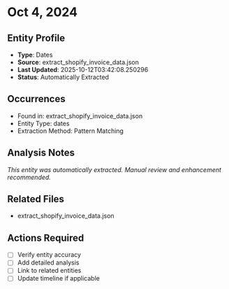 # Oct 4, 2024

## Entity Profile
- **Type**: Dates
- **Source**: extract_shopify_invoice_data.json
- **Last Updated**: 2025-10-12T03:42:08.250296
- **Status**: Automatically Extracted

## Occurrences
- Found in: extract_shopify_invoice_data.json
- Entity Type: dates
- Extraction Method: Pattern Matching

## Analysis Notes
*This entity was automatically extracted. Manual review and enhancement recommended.*

## Related Files
- extract_shopify_invoice_data.json

## Actions Required
- [ ] Verify entity accuracy
- [ ] Add detailed analysis
- [ ] Link to related entities
- [ ] Update timeline if applicable
